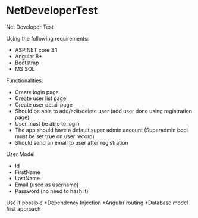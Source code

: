 # NetDeveloperTest
 Net Developer Test

 Using the following requirements:
 
- ASP.NET core 3.1
- Angular 8+
- Bootstrap
- MS SQL

Functionalities:
- Create login page
- Create user list page
- Create user detail page
- Should be able to add/edit/delete user (add user done using registration page)
- User must be able to login
- The app should have a default super admin account (Superadmin bool must be set true on user record)
- Should send an email to user after registration

User Model
- Id
- FirstName
- LastName
- Email (used as username)
- Password (no need to hash it)

Use if possible
*Dependency Injection
*Angular routing
*Database model first approach
